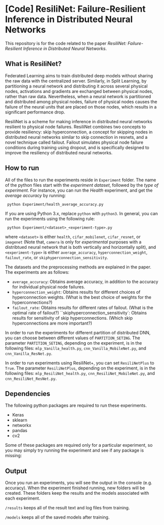 
# [Code] ResiliNet: Failure-Resilient Inference in Distributed Neural Networks

This repository is for the code related to the paper *ResiliNet: Failure-Resilient Inference in Distributed Neural Networks*.

## What is ResiliNet?

Federated Learning aims to train distributed deep models without sharing the raw data with the centralized server. Similarly, in Split Learning, by partitioning a neural network and distributing it across several physical nodes, activations and gradients are exchanged between physical nodes, rather than raw data. Nevertheless, when a neural network is partitioned and distributed among physical nodes, failure of physical nodes causes the failure of the neural units that are placed on those nodes, which results in a significant performance drop. 

ResiliNet is a scheme for making inference in distributed neural networks resilient to physical node failures. ResiliNet combines two concepts to provide resiliency: skip hyperconnection, a concept for skipping nodes in distributed neural networks similar to skip connection in resnets, and a novel technique called failout. Failout simulates physical node failure conditions during training using dropout, and is specifically designed to improve the resiliency of distributed neural networks. 

## How to run

All of the files to run the experiments reside in `Experiment` folder. The name of the python files start with the *experiment dataset*, followed by the *type of experiment*. For instance, you can run the *Health* experiment, and get the *average accuracy* by running:

```
 python Experiment/health_average_accuracy.py 
```

If you are using Python 3.x, replace `python` with `python3`. In general, you can run the experiments using the following rule:

```
 python Experiment/<dataset>_<experiment-type>.py 
```
  
 where `<dataset>` is either `health`, `cifar_mobilenet`,  `cifar_resnet`, or `imagenet` (Note that, `camera` is only for *experimental* purposes with a distribtued neural network that is both vertically and horizontally split), and `<experiment-type>` is either `average_accuracy`, `hyperconnection_weight`, `failout_rate`, or `skiphyperconnection_sensitivity`. 

The datasets and the preprocessing methods are explained in the paper. The experiments are as follows:

- `average_accuracy`: Obtains average accuracy, in addition to the accuracy for individual physical node failures.
- `hyperconnection_weight`: Obtains results for different choices of hyperconnection weights. (What is the best choice of weights for the hyperconnections?)
- `failout_rate`: Obtains results for different rates of failout. (What is the optimal rate of failout?)
``skiphyperconnection_sensitivity`: Obtains results for sensitivity of skip hyperconnections. (Which skip hyperconnections are more important?) 

In order to run the experiments for different partition of distributed DNN, you can choose between different values of `PARTITION_SETING`. The parameter `PARTITION_SETING`, depending on the experiment, is in the following files: `mlp_Vanilla_health.py`, `cnn_Vanilla_MobileNet.py`, and `cnn_Vanilla_ResNet.py`.

In order to run experiments using ResiliNet+, you can set `ResiliNetPlus` to `True`. The parameter `ResiliNetPlus`, depending on the experiment, is in the following files: `mlp_ResiliNet_health.py`, `cnn_ResiliNet_MobileNet.py`, and `cnn_ResiliNet_ResNet.py`.

## Dependencies

The following python packages are required to run these experiments. 
- Keras
- sklearn
- networkx
- pandas
- cv2

Some of these packages are required only for a particular experiment, so you may simply try running the experiment and see if any package is missing:


## Output

Once you run an experiments, you will see the output in the console (e.g. accuracy). When the experiment finished running, new folders will be created. These folders keep the results and the models associated with each experiment. 

`/results` keeps all of the result text and log files from training.

`/models` keeps all of the saved models after training.


